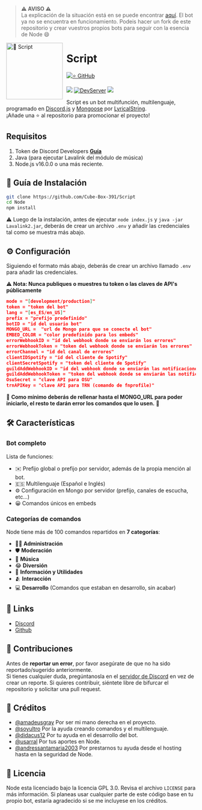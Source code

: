 > **⚠ AVISO ⚠**  
> La explicación de la situación está en se puede encontrar [aquí](https://youtu.be/WhJ21pJ-IRQ). El bot ya no se encuentra en funcionamiento. Podeis hacer un fork de este repositorio y crear vuestros propios bots para seguir con la esencia de Node 😄


<img width="150" height="150" align="left" style="float: left; margin: 0 10px 0 0;" alt="🤖 Script" src="https://cdn.discordapp.com/attachments/716260645271765024/891024190243745812/Script.png">  

# Script

[![⭐ GitHub](https://img.shields.io/github/stars/CubeBox391/Script.svg?style=social&label=Stars&style=flat)](https://github.com/LyricalString/Node/stargazers)
<!-- [![Lines of Code](https://sonarcloud.io/api/project_badges/measure?project=LyricalString_probando&metric=ncloc)](https://sonarcloud.io/dashboard?id=LyricalString_probando) -->
[![](https://img.shields.io/badge/discord.js-v13.0.0--dev-blue.svg?logo=npm)](https://github.com/discordjs)
[![DevServer](https://discordapp.com/api/guilds/744112347664089178/widget.png?style=shield)](https://discord.gg/kuMYA7f)
[![](https://img.shields.io/github/languages/top/Cube-Box-391/Script)]()

Script es un bot multifunción, multilenguaje, programado en [Discord.js](https://discord.js.org) y [Mongoose](https://mongoosejs.com/docs/api.html) por [LyricalString](https://github.com/LyricalString).  
¡Añade una ⭐ al repositorio para promocionar el proyecto!

## Requisitos

1. Token de Discord Developers **[Guía](https://discordjs.guide/preparations/setting-up-a-bot-application.html#creating-your-bot)**
2. Java (para ejecutar Lavalink del módulo de música)
3. Node.js v16.0.0 o una más reciente.


## 🚀 Guía de Instalación

```sh
git clone https://github.com/Cube-Box-391/Script
cd Node
npm install
```

⚠️ Luego de la instalación, antes de ejecutar `node index.js` y `java -jar Lavalink2.jar`, deberás de crear un archivo `.env` y añadir las credenciales tal como se muestra más abajo. 

## ⚙️ Configuración

Siguiendo el formato más abajo, deberás de crear un archivo llamado `.env` para añadir las credenciales.

⚠️ **Nota: Nunca publiques o muestres tu token o las claves de API's públicamente** 

```json
mode = "[development/production]"
token = "token del bot"
lang = "[es_ES/en_US]"
prefix = "prefijo predefinido"
botID = "id del usuario bot"
MONGO_URL =  "url de Mongo para que se conecte el bot"
EMBED_COLOR = "color predefinido para los embeds"
errorWebhookID = "id del webhook donde se enviarán los errores"
errorWebhookToken = "token del webhook donde se enviarán los errores"
errorChannel = "id del canal de errores"
clientIDSpotify = "id del cliente de Spotify"
clientSecretSpotify = "token del cliente de Spotify"
guildAddWebhookID = "id del webhook donde se enviarán las notificaciones para nuevos servidores"
guildAddWebhookToken = "token del webhook donde se enviarán las notificaciones para nuevos servidores"
OsuSecret = "clave API para OSU"
trnAPIKey = "clave API para TRN (comando de fnprofile)"
```
🚨 **Como mínimo deberás de rellenar hasta el MONGO_URL para poder iniciarlo, el resto te darán error los comandos que lo usen.** 🚨



## 🛠️ Características

### Bot completo

Lista de funciones:
*   ✉️ Prefijo global o prefijo por servidor, además de la propia mención al bot.
*   🇪🇸 Multilenguaje (Español e Inglés)
*   ⚙️ Configuración en Mongo por servidor (prefijo, canales de escucha, etc...)
*   😀 Comandos únicos en embeds



### Categorías de comandos

Node tiene más de 100 comandos repartidos en  **7 categorías**:

*   👩‍💼 **Administración**
*   🛡 **Moderación**
*   🎵 **Música**
*   😂 **Diversión**
*   🚩 **Información y Utilidades**
*   🫂 **Interacción**
*   💻 **Desarrollo** (Comandos que estaban en desarrollo, sin acabar)

## 📎 Links

*   [Discord](https://discord.gg/SbsFVV5dNG)
*   [Github](https://github.com/LyricalString)

## 🤝 Contribuciones

Antes de **reportar un error**, por favor asegúrate de que no ha sido reportado/sugerido anteriormente.   
Si tienes cualquier duda, pregúntanosla en el [servidor de Discord](https://discord.gg/SbsFVV5dNG) en vez de crear un reporte.
Si quieres contribuir, siéntete libre de bifurcar el repositorio y solicitar una pull request.

## 📝 Créditos

* [@amadeusgray](https://github.com/amadeusgray) Por ser mi mano derecha en el proyecto.
* [@soyultro](https://github.com/SoyUltro) Por la ayuda creando comandos y el multilenguaje.
* [@didacus12](https://github.com/Didacus12) Por tu ayuda en el desarrollo del bot.
* [@usarral](https://github.com/usarral) Por tus aportes en Node.
* [@andressantamaria2003](https://github.com/andressantamaria2003) Por prestarnos tu ayuda desde el hosting hasta en la seguridad de Node.

## 📜 Licencia

Node esta licenciado bajo la licencia GPL 3.0. Revisa el archivo `LICENSE` para más información. Si planeas usar cualquier parte de este código base en tu propio bot, estaría agradecido si se me incluyese en los créditos.
